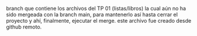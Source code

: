 branch que contiene los archivos del TP 01 (listas/libros) la cual aún no ha sido mergeada con la branch main,
para mantenerlo así hasta cerrar el proyecto y ahí, finalmente, ejecutar el merge.
este archivo fue creado desde github remoto.
